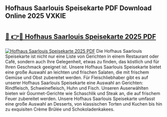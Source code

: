 ## Hofhaus Saarlouis Speisekarte PDF Download Online 2025 VXKIE

# <h2><a href="http://gc9ab8.nevu.top/?p=Hofhaus+Saarlouis+Speisekarte">🔗 👉🔴 Hofhaus Saarlouis Speisekarte 2025 PDF</a></h2>

[![Hofhaus Saarlouis Speisekarte 2025 PDF](https://i.imgur.com/dBaPXMq.png)](http://gc9ab8.nevu.top/?p=Hofhaus+Saarlouis+Speisekarte)
Die Hofhaus Saarlouis Speisekarte ist nicht nur eine Liste von Gerichten in einem Restaurant oder Café, sondern auch Ihre Gelegenheit, etwas zu finden, das köstlich und für Ihren Geschmack geeignet ist. Unsere Hofhaus Saarlouis Speisekarte bietet eine große Auswahl an leichten und frischen Salaten, die mit frischem Gemüse und Obst zubereitet werden. Für Fleischliebhaber gibt es auf unserer Hofhaus Saarlouis Speisekarte eine Auswahl an Gerichten: Rindfleisch, Schweinefleisch, Huhn und Fisch. Unseren Auserwählten bieten wir Gourmet-Gerichte wie Schaschlik und Steak an, die auf frischem Feuer zubereitet werden. Unsere Hofhaus Saarlouis Speisekarte umfasst eine große Auswahl an Desserts, von klassischen Torten und Kuchen bis hin zu exquisiten Crème Brûlée und Schokoladenkakees.
